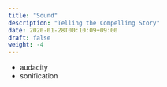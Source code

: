 ```yaml
---
title: "Sound"
description: "Telling the Compelling Story"
date: 2020-01-28T00:10:09+09:00
draft: false
weight: -4
---
```


- audacity
- sonification
